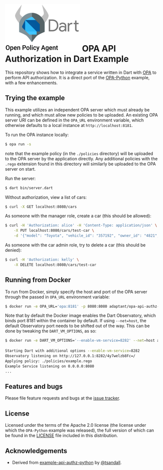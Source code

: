 # ![logo](logo.png) OPA API Authorization in Dart Example

This repository shows how to integrate a service written in Dart with [OPA](http://www.openpolicyagent.org) to perform
API authorization. It is a direct port of the [OPA-Python](https://github.com/open-policy-agent/example-api-authz-python)
example, with a few enhancements.

## Trying the example

This example utilizes an independent OPA server which must already be running, and which must allow new policies to be
uploaded. An existing OPA server URI can be defined in the `OPA_URL` environment variable, which otherwise defaults to
a local instance at `http://localhost:8181`.

To run the OPA instance locally:

```bash
$ opa run -s
```

note that the example policy (in the `./policies` directory) will be uploaded to the OPA server by the application
directly. Any additional policies with the `.rego` extension found in this directory will similarly be uploaded to the
OPA server on start.

Run the server:

```bash
$ dart bin/server.dart
```

Without authorization, view a list of cars:

```bash
$ curl -X GET localhost:8080/cars
```

As someone with the manager role, create a car (this should be allowed):

```bash
$ curl -H 'Authorization: alice' -H 'Content-Type: application/json' \
    -X PUT localhost:8080/cars/test-car \
    -d '{"model": "Toyota", "vehicle_id": "357192", "owner_id": "4821", "id": "test-car"}'
```

As someone with the car admin role, try to delete a car (this should be denied):

```bash
$ curl -H 'Authorization: kelly' \
    -X DELETE localhost:8080/cars/test-car
```

## Running from Docker

To run from Docker, simply specify the host and port of the OPA server through
the passed in `OPA_URL` environment variable:

```bash
$ docker run -e OPA_URL='opa:8181' -p 8080:8080 adaptant/opa-api-authz-dart
```

Note that by default the Docker image enables the Dart Observatory, which binds
port 8181 within the container by default. If using `--net=host`, the default
Observatory port needs to be shifted out of the way. This can be done by
tweaking the `DART_VM_OPTIONS`, as so:

```bash
$ docker run -e DART_VM_OPTIONS='--enable-vm-service=8282' --net=host adaptant/opa-api-authz-dart:latest

Starting Dart with additional options --enable-vm-service=8282
Observatory listening on http://127.0.0.1:8282/4y7welzb8Fc=/
Applying policy: ./policies/example.rego
Example Service listening on 0.0.0.0:8080
...
```

## Features and bugs

Please file feature requests and bugs at the [issue tracker][tracker].

[tracker]: https://github.com/adaptant-labs/opa-api-authz-dart/issues

## License

Licensed under the terms of the Apache 2.0 license (the license under which the `OPA-Python` example was released),
the full version of which can be found in the [LICENSE](LICENSE)
file included in this distribution.

## Acknowledgements

- Derived from [example-api-authz-python](https://github.com/open-policy-agent/example-api-authz-python) by [@tsandall](https://github.com/tsandall).
